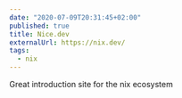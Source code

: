 ```yaml
---
date: "2020-07-09T20:31:45+02:00"
published: true
title: Nice.dev
externalUrl: https://nix.dev/
tags:
  - nix
---
```

Great introduction site for the nix ecosystem 

